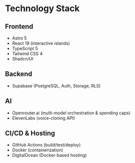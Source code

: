 # Technology Stack

## Frontend

- Astro 5
- React 19 (interactive islands)
- TypeScript 5
- Tailwind CSS 4
- Shadcn/UI

## Backend

- Supabase (PostgreSQL, Auth, Storage, RLS)

## AI

- Openrouter.ai (multi-model orchestration & spending caps)
- ElevenLabs (voice-cloning API)

## CI/CD & Hosting

- GitHub Actions (build/test/deploy)
- Docker (containerization)
- DigitalOcean (Docker-based hosting)
